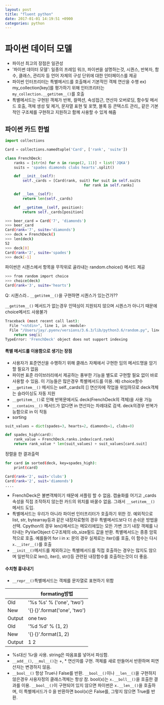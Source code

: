 ```yaml
---
layout: post
title: "fluent python"
date: 2017-01-01 14:19:51 +0900
categories: python
---
```


# 파이썬 데이터 모델
+ 파이선 최고의 장점은 일관성
+ '파이썬 데이터 모델': 일종의 프레임 워크, 파이썬을 설명하는것, 시퀀스, 반복자, 함수, 클래스, 관리자 등 언어 자체의 구성 단위에 대한 인터페이스를 제공
+ 파이썬 인터프리터는 특별메서드를 호출해서 기본적인 객체 연산을 수행
ex) my_collection[key]를 평가하기 위해 인터프리터는 ```my_collection.__getitem__()```를 호출
+ 특별메서드는 구현된 객체가 반복, 컬렉션, 속성접근, 연산자 오버로딩, 함수및 메서드 호출, 객체 생성 및 제거, 문자열 표현 및 포맷, 블록 등 콘텍스트 관리,, 같은 기본적인 구조체를 구현하고 지원하고 함께 사용할 수 있게 해줌

## 파이썬 카드 한벌
```python
import collections

Card = collections.namedtuple('Card', ['rank', 'suite'])

class FrenchDeck:
    ranks = [str(n) for n in range(2, 11)] + list('JQKA')
    suits = 'spades diamonds clubs hearts'.split()

    def __init__(self):
        self._cards = [Card(rank, suit) for suit in self.suits
                                    for rank in self.ranks]

    def __len__(self):
        return len(self._cards)

    def __getitem__(self, position):
        return self._cards[position]
```
```bash
>>> beer_card = Card('7', 'diamonds')
>>> beer_card
Card(rank='7', suite='diamonds')
>>> deck = FrenchDeck()
>>> len(deck)
52
>>> deck[0]
Card(rank='2', suite='spades')
>>> deck[-1]
```
파이썬은 시퀀스에서 항목을 무작위로 골라내는 random.choice() 메서드 제공
```bash
>>> from random import choice
>>> choice(deck)
Card(rank='3', suite='hearts')
```
Q: 시퀀스라.. ```__getitem__()```을 구현하면 시퀀스가 있는건가??

```__getitem__()``` 메서드가 없는경우 인덱싱이 지원되지 않으며 시퀀스가 아니기 때문에 choice메서드 사용불가
```bash
Traceback (most recent call last):
  File "<stdin>", line 1, in <module>
  File "/Users/jay/.pyenv/versions/3.6.3/lib/python3.6/random.py", line 258, in choice
    return seq[i]
TypeError: 'FrenchDeck' object does not support indexing
```
#### 특별 메서드를 이용함으로 생기는 장점
+ 사용자가 표준연산을 수행하기 위해 클래스 자체에서 구현한 임의 메서드명을 암기할 필요가 없음
+ 파이썬 표준 라이브러리에서 제공하는 풍부한 기능을 별도로 구현할 필요 없이 바로 사용할 수 있음. 이 기능들은 많은경우 특별메서드를 이용. 예) choice함수
+ ```__getitem__()``` 메서드는 self._cards의 [] 연산자에 작업을 위임하므로 deck객체는 슬라이싱도 자동 지원
+ ```__getitem__()```로 인해 반복문에서도 deck(FrenchDeck의 객체)을 사용 가능
+ ```__contains__()``` 메서드가 없다면 in 연산자는 차례대로 검색. deck의경우 반복가능함으로 in 이 작동
+ sorting

```python
suit_values = dict(spades=3, hearts=2, diamonds=1, clubs=0)

def spades_high(card):
    rank_value = FrenchDeck.ranks.index(card.rank)
    return rank_value * len(suit_values) + suit_values[card.suit]
```
정렬을 한 결과출력
```bash
for card in sorted(deck, key=spades_high):
    print(card)

Card(rank='2', suit='clubs')
Card(rank='2', suit='diamonds')
....
```
+ FrenchDeck은 불변객체이기 때문에 셔플링 할 수 없음. 캡슐화를 어기고 _cards 속성을 직접 조작하지 않는한 카드의 위치를 바꿀수 없음. 그래서 ```__setitem__()```메서드 도입.
+ 특별메서드는 우리가 아니라 파이썬 인터프리터가 호출하기 위한 것. 예외적으로 list, str, bytearray등과 같은 내장자료형의 경우 특별메서드보다 더 손쉬운 방법을 선택. Cpython의 경우 len()메서드는 메모리에있는 모든 가변 크기 내장 객체를 나타내는 PyVarObject C구조체의 ob_size필드 값을 반환. 특별메서드는 종종 암묵적으로 호출. 예를들어 for i in x: 문의 경우 실제로는 iter()를 호출, 이 함수는 다시 ```x.__iter__()```를 호출
+ ```__init__()```메서드를 제외하고는 특별메서드를 직접 호출하는 경우는 많지도 않으며 일반적으로 len(), iter(), str()등 관련된 내장함수를 호출하는것이 더 좋음.

#### 수치형 흉내내기
+ ```__repr__()```특별메서드는 객체를 문자열로 표현하기 위함

|  | formating방법 |
| -- |----------- |
| Old | '%s %s' % ('one', 'two') |
| New | '{} {}'.format('one', 'two') |
| Output | one two |
| Old |'%d %d' % (1, 2) |
| New | '{} {}'.format(1, 2) |
| Output | 1 2 |
+ %s대신 %r을 사용. string은 따옴표를 넣어서 파싱함.
+ ```__add__()```, ```__mul__()```는 +, * 연산자를 구현. 객체를 새로 만들어서 반환하며 피연산자는 변경하지 않음.
+ ```__bool__()``` 항상 True나 False를 반환. ```__bool__()```이나 ```__len__()```을 구현하지 않은경우 사용자정의 클래스객체는 항상 참. bool(x)는 ```x.__boll__()```을 호출한 결과를 이용. ```__bool__()```이 구현되어 있지 않으면 파이썬은 ```x.__len__()```을 호출하며, 이 특별메서드가 0 을 반환하면 bool(x)은 False를, 그렇지 않으면 True를 반환.
